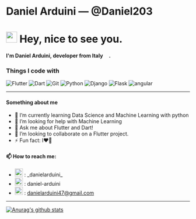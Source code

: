 # Daniel Arduini &mdash; @Daniel203

### <h1><img src="https://emojis.slackmojis.com/emojis/images/1531849430/4246/blob-sunglasses.gif?1531849430" width="30"/> Hey, nice to see you.</h1>

#### I'm Daniel Arduini, developer from Italy <img src="https://image.flaticon.com/icons/svg/197/197626.svg" width="13"/>.


### Things I code with
<p>
  <img alt="Flutter" src="https://img.shields.io/badge/-Flutter-01579B?style=flat-square&logo=flutter&logoColor=white" />
  <img alt="Dart" src="https://img.shields.io/badge/-Dart-01579B?style=flat-square&logo=dart&logoColor=white" /> 
  <img alt="Git" src="https://img.shields.io/badge/-Git-F05032?style=flat-square&logo=git&logoColor=white" />
  <img alt="Python" src="https://img.shields.io/badge/-Python-356D9A?style=flat-square&logo=python&logoColor=white" />
  <img alt="Django" src="https://img.shields.io/badge/-Django-43853d?style=flat-square&logo=django&logoColor=white" />
  <img alt="Flask" src="https://img.shields.io/badge/-Flask-484848?style=flat-square&logo=flask&logoColor=white" />
  <img alt="angular" src="https://img.shields.io/badge/-Angular-DD0031?style=flat-square&logo=angular&logoColor=white" />
</p>

---

#### Something about me
- 🌱 I’m currently learning Data Science and Machine Learning with python
- 🤔 I’m looking for help with Machine Learning
- 💬 Ask me about Flutter and Dart!
- 👯 I’m looking to collaborate on a Flutter project.
- ⚡ Fun fact: I❤️🏀

#### 📫 How to reach me: 
- [<img alt="_danielarduini_ | Instagram" width="22px" src="https://cdn.jsdelivr.net/npm/simple-icons@v3/icons/instagram.svg" />][instagram] : \_danielarduini\_
- [<img alt="daniel-arduini | LinkedIn" width="22px" src="https://cdn.jsdelivr.net/npm/simple-icons@v3/icons/linkedin.svg" />][linkedin] : daniel-arduini
- [<img alt="danielarduini47@gmail.com | Mail" width="22px" src="https://cdn.jsdelivr.net/npm/simple-icons@v3/icons/gmail.svg" />][mail] : danielarduini47@gmail.com

---


[![Anurag's github stats](https://github-readme-stats.vercel.app/api?username=Daniel203)](https://github.com/anuraghazra/github-readme-stats)


<!--
**Daniel203/Daniel203** is a ✨ _special_ ✨ repository because its `README.md` (this file) appears on your GitHub profile.

Here are some ideas to get you started:

- 🔭 I’m currently working on ...
- 🌱 I’m currently learning ...
- 👯 I’m looking to collaborate on ...
- 🤔 I’m looking for help with ...
- 💬 Ask me about ...
- 📫 How to reach me: ...
- 😄 Pronouns: ...
- ⚡ Fun fact: ...
-->

[instagram]: https://www.instagram.com/_danielarduini_
[linkedin]: https://www.linkedin.com/in/daniel-arduini/
[mail]: mailto:danielarduini47@gmail.com
